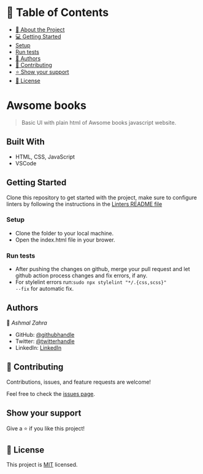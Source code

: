 <!-- TABLE OF CONTENTS -->

# 📗 Table of Contents

- [📖 About the Project](#about-project)
- [💻 Getting Started](#getting-started)
- [Setup](#setup)
- [Run tests](#run-tests)
- [👥 Authors](#authors)
- [🤝 Contributing](#contributing)
- [⭐️ Show your support](#support)
- [📝 License](#license)

# Awsome books

> Basic UI with plain html of Awsome books javascript website. 


## Built With

- HTML, CSS, JavaScript
- VSCode

## Getting Started

Clone this repository to get started with the project, make sure to configure linters by following the instructions in the [Linters README file](https://github.com/microverseinc/linters-config/blob/master/README.md)


### Setup
- Clone the folder to your local machine.
- Open the index.html file in your brower.


### Run tests
- After pushing the changes on github, merge your pull request and let github action process changes and fix errors, if any.
- For stylelint errors run:<code>sudo npx stylelint "*/.{css,scss}" --fix</code> for automatic fix.


## Authors

👤 *Ashmal Zahra*

- GitHub: [@githubhandle](https://github.com/ashmalzahra)
- Twitter: [@twitterhandle](https://twitter.com/AshmalZahraa)
- LinkedIn: [LinkedIn](https://www.linkedin.com/in/ashmal-zahra-35bb09242/)


## 🤝 Contributing

Contributions, issues, and feature requests are welcome!

Feel free to check the [issues page](https://github.com/ashmalzahra/Awesome-books/issues).

## Show your support

Give a ⭐️ if you like this project!


## 📝 License
This project is [MIT](https://github.com/microverseinc/readme-template/blob/master/MIT.md) licensed.